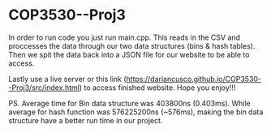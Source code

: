 # COP3530--Proj3
In order to run code you just run main.cpp. This reads in the CSV and proccesses the data through our two
data structures (bins & hash tables). Then we spit the data back into a JSON file for our website to be able to access. 

Lastly use a live server or this link (https://dariancusco.github.io/COP3530--Proj3/src/index.html) to access finished website. Hope you enjoy!!!

PS. Average time for Bin data structure was 403800ns (0.403ms). While average for hash function was 576225200ns (~576ms), making the bin data structure have a better run time in our project. 
